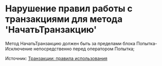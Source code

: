 # Нарушение правил работы с транзакциями для метода 'НачатьТранзакцию'

Метод НачатьТранзакцию должен быть за пределами блока Попытка-Исключение непосредственно перед оператором Попытка;

Источник: [Транзакции: правила использования](https://its.1c.ru/db/v8std/content/783/hdoc/_top/)
